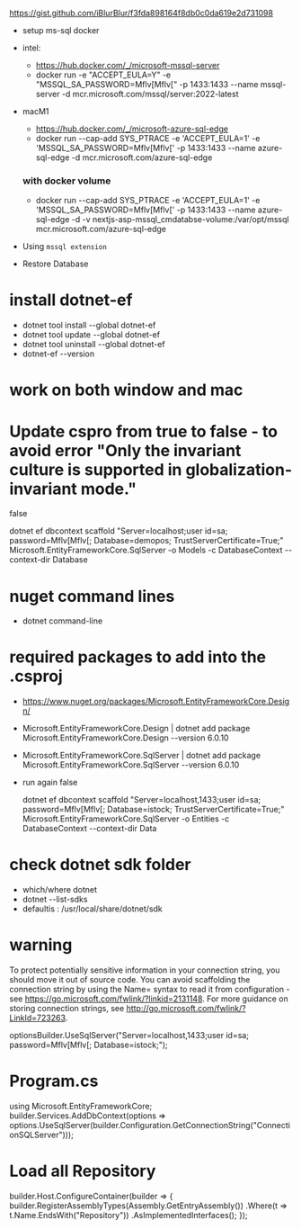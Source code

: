 https://gist.github.com/iBlurBlur/f3fda898164f8db0c0da619e2d731098

- setup ms-sql docker
- intel:

  - https://hub.docker.com/_/microsoft-mssql-server
  - docker run -e "ACCEPT_EULA=Y" -e "MSSQL_SA_PASSWORD=Mflv[Mflv[" -p 1433:1433 --name mssql-server -d mcr.microsoft.com/mssql/server:2022-latest

- macM1

  - https://hub.docker.com/_/microsoft-azure-sql-edge
  - docker run --cap-add SYS_PTRACE -e 'ACCEPT_EULA=1' -e 'MSSQL_SA_PASSWORD=Mflv[Mflv[' -p 1433:1433 --name azure-sql-edge -d mcr.microsoft.com/azure-sql-edge

  ### with docker volume

  - docker run --cap-add SYS_PTRACE -e 'ACCEPT_EULA=1' -e 'MSSQL_SA_PASSWORD=Mflv[Mflv[' -p 1433:1433 --name azure-sql-edge -d -v nextjs-asp-mssql_cmdatabse-volume:/var/opt/mssql mcr.microsoft.com/azure-sql-edge

- Using `mssql extension`
- Restore Database

# install dotnet-ef

- dotnet tool install --global dotnet-ef
- dotnet tool update --global dotnet-ef
- dotnet tool uninstall --global dotnet-ef
- dotnet-ef --version

# work on both window and mac

# Update cspro from true to false - to avoid error "Only the invariant culture is supported in globalization-invariant mode."

<InvariantGlobalization>false</InvariantGlobalization>

dotnet ef dbcontext scaffold "Server=localhost;user id=sa; password=Mflv[Mflv[; Database=demopos; TrustServerCertificate=True;" Microsoft.EntityFrameworkCore.SqlServer -o Models -c DatabaseContext --context-dir Database

# nuget command lines

- dotnet command-line

# required packages to add into the <project>.csproj

- https://www.nuget.org/packages/Microsoft.EntityFrameworkCore.Design/

- Microsoft.EntityFrameworkCore.Design | dotnet add package Microsoft.EntityFrameworkCore.Design --version 6.0.10
- Microsoft.EntityFrameworkCore.SqlServer | dotnet add package Microsoft.EntityFrameworkCore.SqlServer --version 6.0.10

- run again
  <InvariantGlobalization>false</InvariantGlobalization>

  dotnet ef dbcontext scaffold "Server=localhost,1433;user id=sa; password=Mflv[Mflv[; Database=istock; TrustServerCertificate=True;" Microsoft.EntityFrameworkCore.SqlServer -o Entities -c DatabaseContext --context-dir Data

# check dotnet sdk folder

- which/where dotnet
- dotnet --list-sdks
- defaultis : /usr/local/share/dotnet/sdk

# warning

To protect potentially sensitive information in your connection string, you should move it out of source code. You can avoid scaffolding the connection string by using the Name= syntax to read it from configuration - see https://go.microsoft.com/fwlink/?linkid=2131148. For more guidance on storing connection strings, see http://go.microsoft.com/fwlink/?LinkId=723263.

optionsBuilder.UseSqlServer("Server=localhost,1433;user id=sa; password=Mflv[Mflv[; Database=istock;");

# Program.cs

using Microsoft.EntityFrameworkCore;
builder.Services.AddDbContext<DatabaseContext>(options => options.UseSqlServer(builder.Configuration.GetConnectionString("ConnectionSQLServer")));

# Load all Repository

builder.Host.ConfigureContainer<ContainerBuilder>(builder =>
{
builder.RegisterAssemblyTypes(Assembly.GetEntryAssembly())
.Where(t => t.Name.EndsWith("Repository"))
.AsImplementedInterfaces();
});
